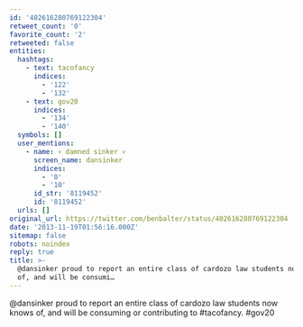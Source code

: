 ```yaml
---
id: '402616280769122304'
retweet_count: '0'
favorite_count: '2'
retweeted: false
entities:
  hashtags:
    - text: tacofancy
      indices:
        - '122'
        - '132'
    - text: gov20
      indices:
        - '134'
        - '140'
  symbols: []
  user_mentions:
    - name: 💀 damned sinker 💀
      screen_name: dansinker
      indices:
        - '0'
        - '10'
      id_str: '8119452'
      id: '8119452'
  urls: []
original_url: https://twitter.com/benbalter/status/402616280769122304
date: '2013-11-19T01:56:16.000Z'
sitemap: false
robots: noindex
reply: true
title: >-
  @dansinker proud to report an entire class of cardozo law students now knows
  of, and will be consumi…
---
```


@dansinker proud to report an entire class of cardozo law students now knows of, and will be consuming or contributing to #tacofancy. #gov20